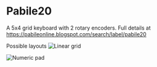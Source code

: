 # Pabile20

A 5x4 grid keyboard with 2 rotary encoders. Full details at https://pabileonline.blogspot.com/search/label/pabile20

Possible layouts
![Linear grid](https://github.com/pabile/Pabile20/blob/master/_bak/layout-grid.jpg)

![Numeric pad](https://github.com/pabile/Pabile20/blob/master/_bak/layout-numpad.jpg)
